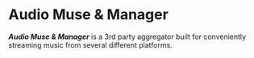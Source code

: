 # Audio Muse & Manager

_**Audio Muse & Manager**_ is a 3rd party aggregator built for conveniently streaming music from several different platforms. 